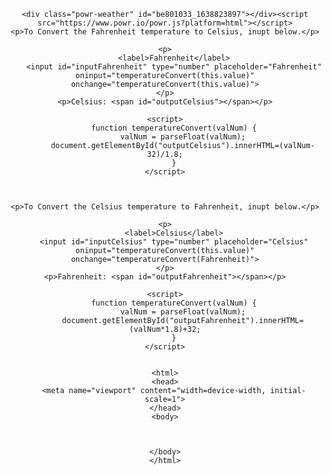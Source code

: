 

<center>


    <div class="powr-weather" id="be801033_1638823897"></div><script src="https://www.powr.io/powr.js?platform=html"></script>
    <p>To Convert the Fahrenheit temperature to Celsius, inupt below.</p>

    <p>
        <label>Fahrenheit</label>
        <input id="inputFahrenheit" type="number" placeholder="Fahrenheit" oninput="temperatureConvert(this.value)" onchange="temperatureConvert(this.value)">
    </p>
    <p>Celsius: <span id="outputCelsius"></span></p>

    <script>
        function temperatureConvert(valNum) {
            valNum = parseFloat(valNum);
            document.getElementById("outputCelsius").innerHTML=(valNum-32)/1.8;
        }
    </script>


     
    <p>To Convert the Celsius temperature to Fahrenheit, inupt below.</p>

    <p>
        <label>Celsius</label>
        <input id="inputCelsius" type="number" placeholder="Celsius" oninput="temperatureConvert(this.value)" onchange="temperatureConvert(Fahrenheit)">
    </p>
    <p>Fahrenheit: <span id="outputFahrenheit"></span></p>

    <script>
        function temperatureConvert(valNum) {
            valNum = parseFloat(valNum);
            document.getElementById("outputFahrenheit").innerHTML=(valNum*1.8)+32;
        }
    </script>
    
    
    <html>
    <head>
        <meta name="viewport" content="width=device-width, initial-scale=1">
    </head>
    <body>



    </body>
    </html>

</center>

